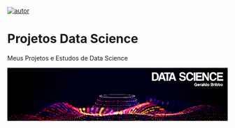 [![autor](https://img.shields.io/badge/Autor-GeraldoBritto-brightgreen.svg)](https://www.linkedin.com/in/geraldo-britto)

# Projetos Data Science
Meus Projetos e Estudos de Data Science
<p align="center">
  <img src="banner.png" >
</p>

